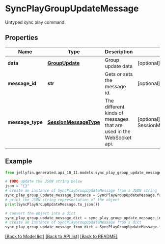 # SyncPlayGroupUpdateMessage

Untyped sync play command.

## Properties

Name | Type | Description | Notes
------------ | ------------- | ------------- | -------------
**data** | [**GroupUpdate**](GroupUpdate.md) | Group update data | [optional] 
**message_id** | **str** | Gets or sets the message id. | [optional] 
**message_type** | [**SessionMessageType**](SessionMessageType.md) | The different kinds of messages that are used in the WebSocket api. | [optional] [readonly] [default to SessionMessageType.SYNCPLAYGROUPUPDATE]

## Example

```python
from jellyfin.generated.api_10_11.models.sync_play_group_update_message import SyncPlayGroupUpdateMessage

# TODO update the JSON string below
json = "{}"
# create an instance of SyncPlayGroupUpdateMessage from a JSON string
sync_play_group_update_message_instance = SyncPlayGroupUpdateMessage.from_json(json)
# print the JSON string representation of the object
print(SyncPlayGroupUpdateMessage.to_json())

# convert the object into a dict
sync_play_group_update_message_dict = sync_play_group_update_message_instance.to_dict()
# create an instance of SyncPlayGroupUpdateMessage from a dict
sync_play_group_update_message_from_dict = SyncPlayGroupUpdateMessage.from_dict(sync_play_group_update_message_dict)
```
[[Back to Model list]](README.md#documentation-for-models) [[Back to API list]](README.md#documentation-for-api-endpoints) [[Back to README]](README.md)


